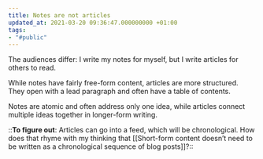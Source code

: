 ```yaml
---
title: Notes are not articles
updated_at: 2021-03-20 09:36:47.000000000 +01:00
tags:
- "#public"
---
```



The audiences differ: I write my notes for myself, but I write articles for others to read.

While notes have fairly free-form content, articles are more structured. They open with a lead paragraph and often have a table of contents.

Notes are atomic and often address only one idea, while articles connect multiple ideas together in longer-form writing.

::**To figure out**: Articles can go into a feed, which will be chronological. How does that rhyme with my thinking that [[Short-form content doesn’t need to be written as a chronological sequence of blog posts]]?::